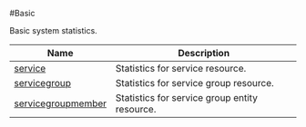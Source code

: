 #Basic

Basic system statistics.


<table><thead><tr><th>Name</th><th>Description</th></tr></thead><tbody><tr><td><a href="../../../statistics/basic/service/service">service</a></td><td>Statistics for service resource.</td><tr><tr><td><a href="../../../statistics/basic/servicegroup/servicegroup">servicegroup</a></td><td>Statistics for service group resource.</td><tr><tr><td><a href="../../../statistics/basic/servicegroupmember/servicegroupmember">servicegroupmember</a></td><td>Statistics for service group entity resource.</td><tr></tbody></table>
